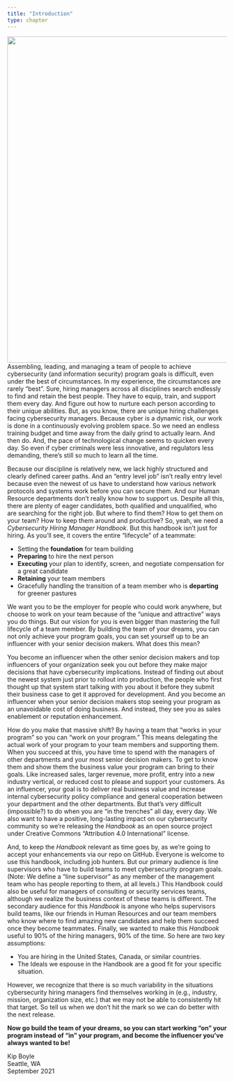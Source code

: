 ```yaml
---
title: "Introduction"
type: chapter
---
```

<img src="{{site.baseurl}}/images/image-cover.jpg" alt="" style="width:750px;height:auto;">
Assembling, leading, and managing a team of people to achieve cybersecurity (and information security) program goals is difficult, even under the best of circumstances. In my experience, the circumstances are rarely “best”.
Sure, hiring managers across all disciplines search endlessly to find and retain the best people. They have to equip, train, and support them every day. And figure out how to nurture each person according to their unique abilities.
But, as you know, there are unique hiring challenges facing cybersecurity managers. Because cyber is a dynamic risk, our work is done in a continuously evolving problem space. So we need an endless training budget and time away from the daily grind to actually learn. And then do.
And, the pace of technological change seems to quicken every day. So even if cyber criminals were less innovative, and regulators less demanding, there’s still so much to learn all the time.

Because our discipline is relatively new, we lack highly structured and clearly defined career paths. And an “entry level job” isn’t really entry level because even the newest of us have to understand how various network protocols and systems work before you can secure them. And our Human Resource departments don’t really know how to support us. 
Despite all this, there are plenty of eager candidates, both qualified and unqualified, who are searching for the right job. But where to find them? How to get them on your team? How to keep them around and productive?
So, yeah, we need a *Cybersecurity Hiring Manager Handbook*.
But this handbook isn’t just for hiring. As you’ll see, it covers the entire “lifecycle” of a teammate:
  
  - Setting the **foundation** for team building
  - **Preparing** to hire the next person
  - **Executing** your plan to identify, screen, and negotiate compensation for a great candidate
  - **Retaining** your team members
  - Gracefully handling the transition of a team member who is **departing** for greener pastures                                                                
  
We want you to be the employer for people who could work anywhere, but choose to work on your team because of the “unique and attractive” ways you do things.
But our vision for you is even bigger than mastering the full lifecycle of a team member. By building the team of your dreams, you can not only achieve your program goals, you can set yourself up to be an influencer with your senior decision makers.
What does this mean?

You become an influencer when the other senior decision makers and top influencers of your organization seek you out before they make major decisions that have cybersecurity implications. Instead of finding out about the newest system just prior to rollout into production, the people who first thought up that system start talking with you about it before they submit their business case to get it approved for development.
And you become an influencer when your senior decision makers stop seeing your program as an unavoidable cost of doing business. And instead, they see you as sales enablement or reputation enhancement.

How do you make that massive shift?
By having a team that “works in your program” so you can “work on your program.”
This means delegating the actual work of your program to your team members and supporting them. When you succeed at this, you have time to spend with the managers of other departments and your most senior decision makers. To get to know them and show them the business value your program can bring to their goals. Like increased sales, larger revenue, more profit, entry into a new industry vertical, or reduced cost to please and support your customers.
As an influencer, your goal is to deliver real business value and increase internal cybersecurity policy compliance and general cooperation between your department and the other departments.
But that’s very difficult (impossible?) to do when you are “in the trenches” all day, every day.
We also want to have a positive, long-lasting impact on our cybersecurity community so we’re releasing the *Handbook* as an open source project under Creative Commons “Attribution 4.0 International” license.

And, to keep the *Handbook* relevant as time goes by, as we’re going to accept your enhancements via our repo on GitHub.
Everyone is welcome to use this handbook, including job hunters. But our primary audience is line supervisors who have to build teams to meet cybersecurity program goals. (Note: We define a “line supervisor” as any member of the management team who has people reporting to them, at all levels.)
This Handbook could also be useful for managers of consulting or security services teams, although we realize the business context of these teams is different.
The secondary audience for this *Handbook* is anyone who helps supervisors build teams, like our friends in Human Resources and our team members who know where to find amazing new candidates and help them succeed once they become teammates.
Finally, we wanted to make this *Handbook* useful to 90% of the hiring managers, 90% of the time. So here are two key assumptions:
  
  - You are hiring in the United States, Canada, or similar countries.
  - The Ideals we espouse in the Handbook are a good fit for your specific situation. 

However, we recognize that there is so much variability in the situations cybersecurity hiring managers find themselves working in (e.g., industry, mission, organization size, etc.) that we may not be able to consistently hit that target.
So tell us when we don’t hit the mark so we can do better with the next release.

**Now go build the team of your dreams, so you can start working “on” your program instead of “in” your program, and become the influencer you’ve always wanted to be!**

Kip Boyle  
Seattle, WA  
September 2021